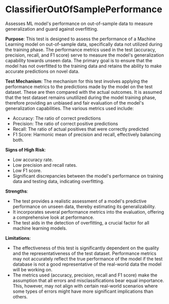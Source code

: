 # ClassifierOutOfSamplePerformance

Assesses ML model's performance on out-of-sample data to measure generalization and guard against overfitting.

**Purpose**: This test is designed to assess the performance of a Machine Learning model on out-of-sample data,
specifically data not utilized during the training phase. The performance metrics used in the test (accuracy,
precision, recall, and F1 score) serve to measure the model's generalization capability towards unseen data. The
primary goal is to ensure that the model has not overfitted to the training data and retains the ability to make
accurate predictions on novel data.

**Test Mechanism**: The mechanism for this test involves applying the performance metrics to the predictions made
by the model on the test dataset. These are then compared with the actual outcomes. It is assumed that the test
dataset remains unutilized during the model training phase, therefore providing an unbiased and fair evaluation of
the model's generalization capabilities. The various metrics used include:
- Accuracy: The ratio of correct predictions
- Precision: The ratio of correct positive predictions
- Recall: The ratio of actual positives that were correctly predicted
- F1 Score: Harmonic mean of precision and recall, effectively balancing both.

**Signs of High Risk**:
- Low accuracy rate.
- Low precision and recall rates.
- Low F1 score.
- Significant discrepancies between the model's performance on training data and testing data, indicating
overfitting.

**Strengths**:
- The test provides a realistic assessment of a model's predictive performance on unseen data, thereby estimating
its generalizability.
- It incorporates several performance metrics into the evaluation, offering a comprehensive look at performance.
- The test aids in the detection of overfitting, a crucial factor for all machine learning models.

**Limitations**:
- The effectiveness of this test is significantly dependent on the quality and the representativeness of the test
dataset. Performance metrics may not accurately reflect the true performance of the model if the test database is
not a good representative of the real-world data the model will be working on.
- The metrics used (accuracy, precision, recall and F1 score) make the assumption that all errors and
misclassifications bear equal importance. This, however, may not align with certain real-world scenarios where some
types of errors might have more significant implications than others.